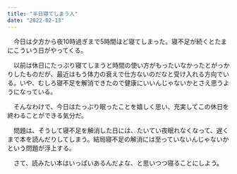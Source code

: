 ```yaml
---
title: "半日寝てしまう人"
date: "2022-02-13"
---
```


　今日は夕方から夜10時過ぎまで5時間ほど寝てしまった。寝不足が続くとたまにこういう日がやってくる。

　以前は休日にたっぷり寝てしまうと時間の使い方がもったいなかったとがっかりしたものだが、最近はもう体力の衰えで仕方ないのだなと受け入れる方向でいる。いや、むしろ寝不足を解消できたので健康にいいんじゃないかとさえ思うようになっている。

　そんなわけで、今日はたっぷり眠ったことを嬉しく思い、充実してこの休日を終わることができる気分だ。

　問題は、そうして寝不足を解消した日には、たいてい夜眠れなくなって、遅くまで本を読んだりしてしまう。結局寝不足の解消には至っていないんじゃないかという問題が浮上する。

　さて、読みたい本はいっぱいあるんだよな、と思いつつ寝ることにしよう。
